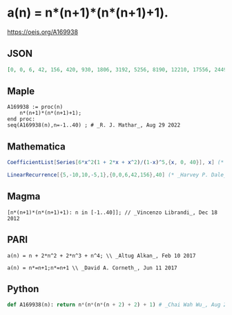 # a\(n\) \= n\*\(n\+1\)\*\(n\*\(n\+1\)\+1\)\.
https://oeis.org/A169938
## JSON
```JSON
[0, 0, 6, 42, 156, 420, 930, 1806, 3192, 5256, 8190, 12210, 17556, 24492, 33306, 44310, 57840, 74256, 93942, 117306, 144780, 176820, 213906, 256542, 305256, 360600, 423150, 493506, 572292, 660156, 757770, 865830, 985056, 1116192, 1260006, 1417290, 1588860]
```
## Maple
```Maple
A169938 := proc(n)
    n*(n+1)*(n*(n+1)+1);
end proc:
seq(A169938(n),n=-1..40) ; # _R. J. Mathar_, Aug 29 2022
```
## Mathematica
```Mathematica
CoefficientList[Series[6*x^2(1 + 2*x + x^2)/(1-x)^5,{x, 0, 40}], x] (* _Vincenzo Librandi_, Dec 18 2012 *)
```
```Mathematica
LinearRecurrence[{5,-10,10,-5,1},{0,0,6,42,156},40] (* _Harvey P. Dale_, Oct 14 2023 *)
```
## Magma
```Magma
[n*(n+1)*(n*(n+1)+1): n in [-1..40]]; // _Vincenzo Librandi_, Dec 18 2012
```
## PARI
```PARI
a(n) = n + 2*n^2 + 2*n^3 + n^4; \\ _Altug Alkan_, Feb 10 2017
```
```PARI
a(n) = n*=n+1;n*=n+1 \\ _David A. Corneth_, Jun 11 2017
```
## Python
```Python
def A169938(n): return n*(n*(n*(n + 2) + 2) + 1) # _Chai Wah Wu_, Aug 29 2022
```

